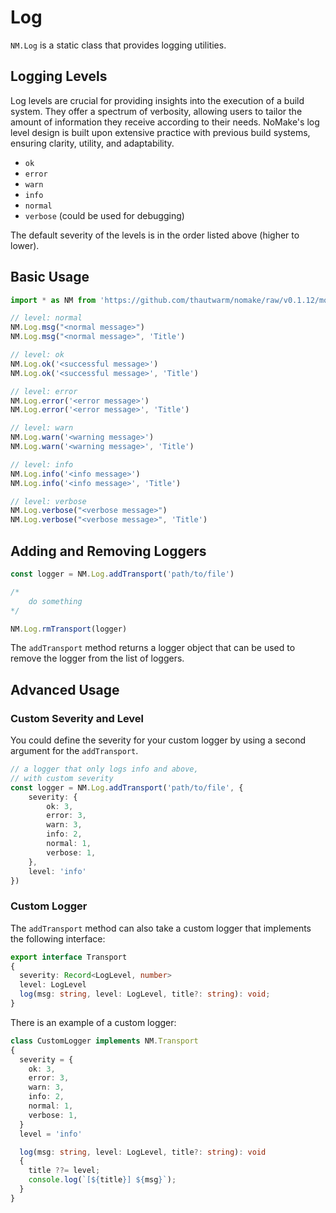 # Log

`NM.Log` is a static class that provides logging utilities.

## Logging Levels

Log levels are crucial for providing insights into the execution of a build system. They offer a spectrum of verbosity, allowing users to tailor the amount of information they receive according to their needs. NoMake's log level design is built upon extensive practice with previous build systems, ensuring clarity, utility, and adaptability.

- `ok`
- `error`
- `warn`
- `info`
- `normal`
- `verbose` (could be used for debugging)

The default severity of the levels is in the order listed above (higher to lower).

## Basic Usage

```typescript
import * as NM from 'https://github.com/thautwarm/nomake/raw/v0.1.12/mod.ts'

// level: normal
NM.Log.msg("<normal message>")
NM.Log.msg("<normal message>", 'Title')

// level: ok
NM.Log.ok('<successful message>')
NM.Log.ok('<successful message>', 'Title')

// level: error
NM.Log.error('<error message>')
NM.Log.error('<error message>', 'Title')

// level: warn
NM.Log.warn('<warning message>')
NM.Log.warn('<warning message>', 'Title')

// level: info
NM.Log.info('<info message>')
NM.Log.info('<info message>', 'Title')

// level: verbose
NM.Log.verbose("<verbose message>")
NM.Log.verbose("<verbose message>", 'Title')
```

## Adding and Removing Loggers

```typescript
const logger = NM.Log.addTransport('path/to/file')

/*
    do something
*/

NM.Log.rmTransport(logger)
```

The `addTransport` method returns a logger object that can be used to remove the logger from the list of loggers.

## Advanced Usage

### Custom Severity and Level

You could define the severity for your custom logger by using a second argument for the `addTransport`.

```typescript
// a logger that only logs info and above,
// with custom severity
const logger = NM.Log.addTransport('path/to/file', {
    severity: {
        ok: 3,
        error: 3,
        warn: 3,
        info: 2,
        normal: 1,
        verbose: 1,
    },
    level: 'info'
})
```

### Custom Logger

The `addTransport` method can also take a custom logger that implements the following interface:

```typescript
export interface Transport
{
  severity: Record<LogLevel, number>
  level: LogLevel
  log(msg: string, level: LogLevel, title?: string): void;
}
```

There is an example of a custom logger:

```typescript
class CustomLogger implements NM.Transport
{
  severity = {
    ok: 3,
    error: 3,
    warn: 3,
    info: 2,
    normal: 1,
    verbose: 1,
  }
  level = 'info'

  log(msg: string, level: LogLevel, title?: string): void
  {
    title ??= level;
    console.log(`[${title}] ${msg}`);
  }
}
```